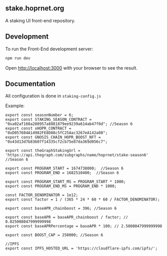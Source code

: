## stake.hoprnet.org

A staking UI front-end repository.

## Development

To run the Front-End development server:

```bash
npm run dev
```

Open [http://localhost:3000](http://localhost:3000) with your browser to see the result.

## Documentation

All configuration is done in `staking-config.js`

Example:

```
export const seasonNumber = 6;
export const STAKING_SEASON_CONTRACT = "0xa02af160a280957a8881879ee9239a614ab47f0d"; //Season 6
export const xHOPR_CONTRACT = "0xD057604A14982FE8D88c5fC25Aac3267eA142a08";
export const GNOSIS_CHAIN_HOPR_BOOST_NFT = "0x43d13d7b83607f14335cf2cb75e87da369d056c7";

export const theGraphStakingUrl = 'https://api.thegraph.com/subgraphs/name/hoprnet/stake-season6' //Season 6

export const PROGRAM_START = 1674738000;  //Season 6
export const PROGRAM_END = 1682510400;  //Season 6

export const PROGRAM_START_MS = PROGRAM_START * 1000; 
export const PROGRAM_END_MS = PROGRAM_END * 1000; 

const FACTOR_DENOMINATOR = 1e12;
export const factor = 1 / (365 * 24 * 60 * 60 / FACTOR_DENOMINATOR);

export const baseAPR_chainboost = 396; //Season 6

export const baseAPR = baseAPR_chainboost / factor; // 0.025008047999999998
export const baseAPRPercentage = baseAPR * 100; // 2.5008047999999998

export const BOOST_CAP = 250000; //Season 6

//IPFS
export const IPFS_HOSTED_URL = 'https://cloudflare-ipfs.com/ipfs/';
```
